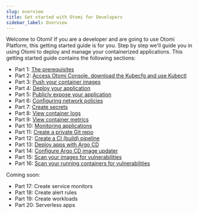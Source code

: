```yaml
---
slug: overview
title: Get started with Otomi for Developers
sidebar_label: Overview
---
```


Welcome to Otomi! If you are a developer and are going to use Otomi Platform, this getting started guide is for you. Step by step we'll guide you in using Otomi to deploy and manage your containerized applications. This getting started guide contains the following sections:

- Part 1: [The prerequisites](part-1)
- Part 2: [Access Otomi Console, download the Kubecfg and use Kubectl](part-2)
- Part 3: [Push your container images](part-3)
- Part 4: [Deploy your application](part-4)
- Part 5: [Publicly expose your application](part-5)
- Part 6: [Configuring network policies](part-6)
- Part 7: [Create secrets](part-7)
- Part 8: [View container logs](part-8)
- Part 9: [View container metrics](part-9)
- Part 10: [Monitoring applications](part-10)
- Part 11: [Create a private Git repo](part-11)
- Part 12: [Create a CI (build) pipeline](part-12)
- Part 13: [Deploy apps with Argo CD](part-13)
- Part 14: [Configure Argo CD image updater](part-14)
- Part 15: [Scan your images for vulnerabilities](part-15)
- Part 16: [Scan your running containers for vulnerabilities](part-16)

Coming soon:

- Part 17: Create service monitors
- Part 18: Create alert rules
- Part 19: Create workloads
- Part 20: Serverless apps
